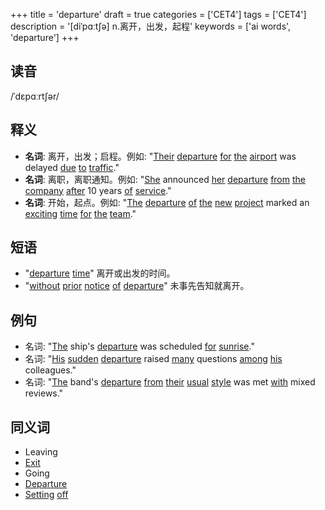 +++
title = 'departure'
draft = true
categories = ['CET4']
tags = ['CET4']
description = '[diˈpɑːt∫ə] n.离开，出发，起程'
keywords = ['ai words', 'departure']
+++

## 读音
/ˈdɛpɑːrtʃər/

## 释义
- **名词**: 离开，出发；启程。例如: "[Their](/zh/post/their/) [departure](/zh/post/departure/) [for](/zh/post/for/) [the](/zh/post/the/) [airport](/zh/post/airport/) was delayed [due](/zh/post/due/) [to](/zh/post/to/) [traffic](/zh/post/traffic/)."
- **名词**: 离职，离职通知。例如: "[She](/zh/post/she/) announced [her](/zh/post/her/) [departure](/zh/post/departure/) [from](/zh/post/from/) [the](/zh/post/the/) [company](/zh/post/company/) [after](/zh/post/after/) 10 years [of](/zh/post/of/) [service](/zh/post/service/)."
- **名词**: 开始，起点。例如: "[The](/zh/post/the/) [departure](/zh/post/departure/) [of](/zh/post/of/) [the](/zh/post/the/) [new](/zh/post/new/) [project](/zh/post/project/) marked an [exciting](/zh/post/exciting/) [time](/zh/post/time/) [for](/zh/post/for/) [the](/zh/post/the/) [team](/zh/post/team/)."

## 短语
- "[departure](/zh/post/departure/) [time](/zh/post/time/)" 离开或出发的时间。
- "[without](/zh/post/without/) [prior](/zh/post/prior/) [notice](/zh/post/notice/) [of](/zh/post/of/) [departure](/zh/post/departure/)" 未事先告知就离开。

## 例句
- 名词: "[The](/zh/post/the/) ship's [departure](/zh/post/departure/) was scheduled [for](/zh/post/for/) [sunrise](/zh/post/sunrise/)."
- 名词: "[His](/zh/post/his/) [sudden](/zh/post/sudden/) [departure](/zh/post/departure/) raised [many](/zh/post/many/) questions [among](/zh/post/among/) [his](/zh/post/his/) colleagues."
- 名词: "[The](/zh/post/the/) band's [departure](/zh/post/departure/) [from](/zh/post/from/) [their](/zh/post/their/) [usual](/zh/post/usual/) [style](/zh/post/style/) was met [with](/zh/post/with/) mixed reviews."

## 同义词
- Leaving
- [Exit](/zh/post/exit/)
- Going
- [Departure](/zh/post/departure/)
- [Setting](/zh/post/setting/) [off](/zh/post/off/)
